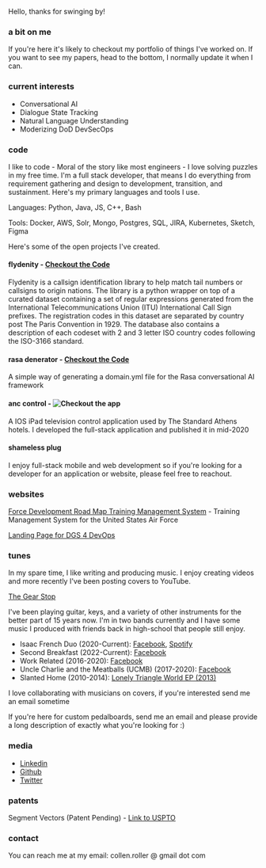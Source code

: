 Hello, thanks for swinging by!

### a bit on me

<p>
  <div id="animation" style="color: green">
  </div>
  <script type="text/javascript">
    const movingString = "Collen"
    const distance = 20
    let spaces = 0
    let step = 1
    const animationElement = document.getElementById("animation")
    setInterval(() => {
      animationElement.innerHTML = "[" + "&nbsp;".repeat(spaces) + movingString + "&nbsp;".repeat(distance - spaces - movingString.length) + "]"
      spaces += step
      if (spaces === 0 || (spaces + movingString.length) === distance) {
        step = -step
      }
    }, 50)
  </script>
</p>

If you're here it's likely to checkout my portfolio of things I've worked on. If you want to see my papers, head to the bottom, I normally update it when I can. 

### current interests

- Conversational AI
- Dialogue State Tracking
- Natural Language Understanding
- Moderizing DoD DevSecOps

### code

I like to code - Moral of the story like most engineers - I love solving puzzles in my free time. I'm a full stack developer, that means I do everything from requirement gathering and design to development, transition, and sustainment. Here's my primary languages and tools I use.

Languages: Python, Java, JS, C++, Bash

Tools: Docker, AWS, Solr, Mongo, Postgres, SQL, JIRA, Kubernetes, Sketch, Figma

Here's some of the open projects I've created.

#### flydenity - [Checkout the Code](https://github.com/Collen-Roller/flydenity)

Flydenity is a callsign identification library to help match tail numbers or callsigns to origin nations. The library is a python wrapper on top of a curated dataset containing a set of regular expressions generated from the International Telecommunications Union (ITU) International Call Sign prefixes. The registration codes in this dataset are separated by country post The Paris Convention in 1929. The database also contains a description of each codeset with 2 and 3 letter ISO country codes following the ISO-3166 standard.

#### rasa denerator - [Checkout the Code](https://github.com/Collen-Roller/Rasa-Denerator)

A simple way of generating a domain.yml file for the Rasa conversational AI framework

#### anc control - ![Checkout the app](/collen-roller.github.io/docs/assets//anc.png)

A IOS iPad television control application used by The Standard Athens hotels. I developed the full-stack application and published it in mid-2020

#### shameless plug

I enjoy full-stack mobile and web development so if you're looking for a developer for an application or website, please feel free to reachout.

### websites

[Force Development Road Map Training Management System](https://client.fdrm.app) - Training Management System for the United States Air Force

[Landing Page for DGS 4 DevOps](http://dgs4-devops.us-gov-west-1.elasticbeanstalk.com/)

### tunes 

In my spare time, I like writing and producing music. I enjoy creating videos and more recently I've been posting covers to YouTube. 

[The Gear Stop](https://www.youtube.com/channel/UCeEBY1M93NGi7BdPho9Z8IQ)

I've been playing guitar, keys, and a variety of other instruments for the better part of 15 years now. I'm in two bands currently and I have some music I produced with friends back in high-school that people still enjoy.

  - Isaac French Duo (2020-Current): [Facebook](https://www.facebook.com/TheIsaacFrench), [Spotify](https://open.spotify.com/artist/3neONBJ0J1PMTCoTp84zi5)
  - Second Breakfast (2022-Current): [Facebook](https://www.facebook.com/SecondBreakfastRomeNY)
  - Work Related (2016-2020): [Facebook](https://www.facebook.com/WorkRelatedCNY)
  - Uncle Charlie and the Meatballs (UCMB) (2017-2020): [Facebook](https://www.facebook.com/UncleCharlieandtheMeatballs/)
  - Slanted Home (2010-2014): [Lonely Triangle World EP (2013)](https://slantedhome.bandcamp.com/)

I love collaborating with musicians on covers, if you're interested send me an email sometime

If you're here for custom pedalboards, send me an email and please provide a long description of exactly what you're looking for :)

### media

- [Linkedin](https://www.linkedin.com/in/collen-roller-7b871682)
- [Github](https://github.com/Collen-Roller)
- [Twitter](https://twitter.com/C_Rollah)

### patents

Segment Vectors (Patent Pending) - [Link to USPTO](https://uspto.report/patent/app/20200184016)

### contact

You can reach me at my email: collen.roller @ gmail dot com 
